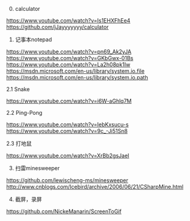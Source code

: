 0.  calculator

https://www.youtube.com/watch?v=Is1EHXFhEe4
https://github.com/jJayyyyyyy/calculator

1.	记事本notepad

https://www.youtube.com/watch?v=pn69_Ak2yJA
https://www.youtube.com/watch?v=GKbGwx-01Bs
https://www.youtube.com/watch?v=La2h08pk1Iw
https://msdn.microsoft.com/en-us/library/system.io.file
https://msdn.microsoft.com/en-us/library/system.io.path

2.1 Snake

https://www.youtube.com/watch?v=i6W-aGhlq7M

2.2 Ping-Pong

https://www.youtube.com/watch?v=IebKxsucu-s
https://www.youtube.com/watch?v=9c_-Ji51Sn8

2.3 打地鼠

https://www.youtube.com/watch?v=XrBb2gsJaeI

3.  扫雷minesweeper

https://github.com/lewischeng-ms/minesweeper
http://www.cnblogs.com/Icebird/archive/2006/06/21/CSharpMine.html

4.	截屏，录屏

https://github.com/NickeManarin/ScreenToGif
